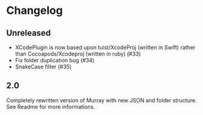 # Changelog

## Unreleased

- XCodePlugin is now based upon tuist/XcodeProj (written in Swift) rather than Cocoapods/Xcodeproj (written in ruby) (#33)
- Fix folder duplication bug (#34)
- SnakeCase filter (#35)

## 2.0

Completely rewritten version of Murray with new JSON and folder structure. See Readme for more informations.
